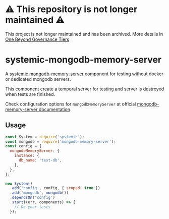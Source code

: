 # ⚠️ This repository is not longer maintained ⚠️

This project is not longer maintained and has been archived. More details in [One Beyond Governance Tiers](https://onebeyond-maintainers.netlify.app/governance/tiers)

# systemic-mongodb-memory-server

A [systemic](https://github.com/guidesmiths/systemic) [mongodb-memory-server](https://github.com/nodkz/mongodb-memory-server) component for testing without docker or dedicated mongodb servers.

This component create a temporal server for testing and server is destroyed when tests are finished.

Check configuration options for `mongodbMemoryServer` at official [mongodb-memory-server documentation](https://github.com/nodkz/mongodb-memory-server).

## Usage

```js
const System = require('systemic');
const mongodb = require('mongodb-memory-server');
const config = {
  mongodbMemoryServer: {
    instance: {
      db_name: 'test-db',
    },
  },
};

new System()
  .add('config', config, { scoped: true })
  .add('mongodb', mongodb())
  .dependsOn('config')
  .start((err, components) => {
    // Do your tests
  });
```
